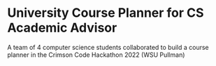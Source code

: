 # University Course Planner for CS Academic Advisor 
A team of 4 computer science students collaborated to build a course planner in the Crimson Code Hackathon 2022 (WSU Pullman)
